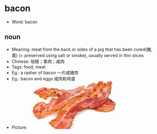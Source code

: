 # bacon

- Word: bacon

## noun

- Meaning: meat from the back or sides of a pig that has been cured(腌,熏) (= preserved using salt or smoke), usually served in thin slices
- Chinese: 培根；熏肉；咸肉
- Tags: food, meat
- Eg.: a rasher of bacon 一片咸猪肉
- Eg.: bacon and eggs 咸肉和鸡蛋
- Picture: ![](images/bacon.jpeg)

